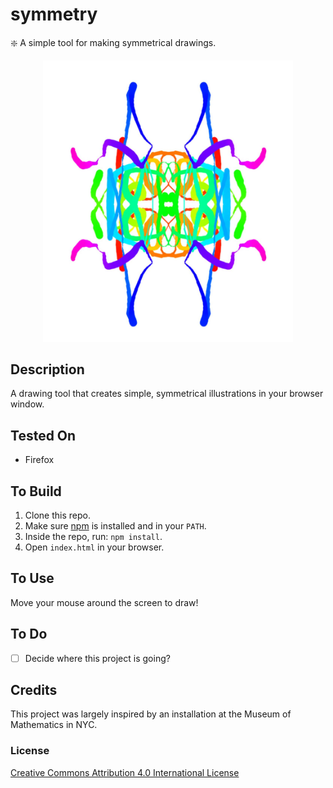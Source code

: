 # symmetry
❇️ A simple tool for making symmetrical drawings. 

<p align="center">
  <img src="https://github.com/mwalczyk/symmetry/blob/master/screenshots/screenshot.jpg" alt="screenshot" width="400" height="auto"/>
</p>

## Description
A drawing tool that creates simple, symmetrical illustrations in your browser window.

## Tested On
- Firefox

## To Build
1. Clone this repo.
2. Make sure [npm](https://www.npmjs.com/) is installed and in your `PATH`.
3. Inside the repo, run: `npm install`.
4. Open `index.html` in your browser.

## To Use
Move your mouse around the screen to draw!

## To Do
- [ ] Decide where this project is going?

## Credits
This project was largely inspired by an installation at the Museum of Mathematics in NYC.

### License
[Creative Commons Attribution 4.0 International License](https://creativecommons.org/licenses/by/4.0/)
